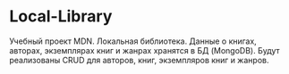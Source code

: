 # Local-Library
Учебный проект MDN. Локальная библиотека. Данные о книгах, авторах, экземплярах книг и жанрах хранятся в БД (MongoDB). Будут реализованы CRUD для авторов, книг, экземпляров книг и жанров.
